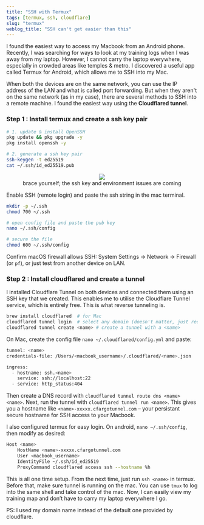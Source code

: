 ```yaml
---
title: "SSH with Termux"
tags: [termux, ssh, cloudflare]
slug: "termux"
weblog_title: "SSH can't get easier than this"
---
```


I found the easiest way to access my Macbook from an Android phone. Recently, I was searching for ways to look at my training logs when I was away from my laptop. However, I cannot carry the laptop everywhere, especially in crowded areas like temples & metro. I discovered a useful app called Termux for Android, which allows me to SSH into my Mac. 

When both the devices are on the same network, you can use the IP address of the LAN and what is called <span class="underline">port forwarding</span>. But when they aren't on the same network (as in my case), there are several methods to SSH into a remote machine. I found the easiest way using the **Cloudflared tunnel**. 

### Step 1 : Install termux and create a ssh key pair

```bash
# 1. update & install OpenSSH
pkg update && pkg upgrade -y
pkg install openssh -y

# 2. generate a ssh key pair
ssh-keygen -t ed25519
cat ~/.ssh/id_ed25519.pub
```

<figure style="text-align: center;">
  <img src="https://pub-91e1a485198740aabff1705e89606dc3.r2.dev/termux/imagedssh.jpeg" style="max-width: 100%; height: auto;" />
  <figcaption>brace yourself; the ssh key and environment issues are coming</figcaption>
</figure>

Enable SSH (remote login) and paste the ssh string in the mac terminal.

```bash
mkdir -p ~/.ssh
chmod 700 ~/.ssh

# open config file and paste the pub key 
nano ~/.ssh/config  

# secure the file
chmod 600 ~/.ssh/config
```

Confirm macOS firewall allows SSH: System Settings → Network → Firewall (or `pf`), or just test from another device on LAN.

### Step 2 : Install cloudflared and create a tunnel

I installed Cloudflare Tunnel on both devices and connected them using an SSH key that we created. This enables me to utilise the Cloudflare Tunnel service, which is entirely free. This is what reverse tunneling is.

```bash
brew install cloudflared  # for Mac
cloudflared tunnel login  # select any domain (doesn't matter, just required for authentication)
cloudflared tunnel create <name> # create a tunnel with a <name>
```

On Mac, create the config file `nano ~/.cloudflared/config.yml` and paste:

```bash
tunnel: <name>
credentials-file: /Users/<macbook_username>/.cloudflared/<name>.json

ingress:
  - hostname: ssh.<name>
    service: ssh://localhost:22
  - service: http_status:404
```
Then create a DNS record with `cloudflared tunnel route dns <name> <name>`. Next, run the tunnel with `cloudflared tunnel run <name>`. This gives you a hostname like `<name>-xxxxx.cfargotunnel.com` – your persistant secure hostname for SSH access to your Macbook.

I also configured termux for easy login. On android, `nano ~/.ssh/config`, then modify as desired:

```bash
Host <name>
    HostName <name>-xxxxx.cfargotunnel.com
    User <macbook_username>
    IdentityFile ~/.ssh/id_ed25519
    ProxyCommand cloudflared access ssh --hostname %h
```
This is all one time setup. From the next time, just run `ssh <name>` in termux. Before that, make sure tunnel is running on the mac. 
You can use `tmux` to log into the same shell and take control of the mac. Now, I can easily view my training map and don’t have to carry my laptop everywhere I go. 

PS: I used my domain name instead of the default one provided by cloudflare. 

